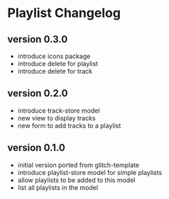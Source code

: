 # Playlist Changelog

## version 0.3.0

- introduce icons package
- introduce delete for playlist
- introduce delete for track

## version 0.2.0

- introduce track-store model
- new view to display tracks
- new form to add tracks to a playlist

## version 0.1.0

- initial version ported from glitch-template
- introduce playlist-store model for simple playlists
- allow playlists to be added to this model
- list all playlists in the model
